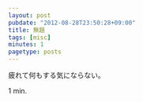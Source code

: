 ```yaml
---
layout: post
pubdate: "2012-08-28T23:50:28+09:00"
title: 無題
tags: [misc]
minutes: 1
pagetype: posts
---
```

疲れて何もする気にならない。

1 min.
